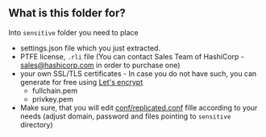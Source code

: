 ## What is this folder for?
Into `sensitive` folder you need to place
  - settings.json file which you just extracted.
  - PTFE license, `.rli` file (You can contact Sales Team of HashiCorp - sales@hashicorp.com in order to purchase one)
  - your own SSL/TLS certificates - In case you do not have such, you can generate for free using [Let's encrypt](https://letsencrypt.org/) 
    - fullchain.pem
    - privkey.pem
- Make sure, that you will edit [conf/replicated.conf](conf/replicated.conf) fille according to your needs (adjust domain, password and files pointing to `sensitive` directory)
